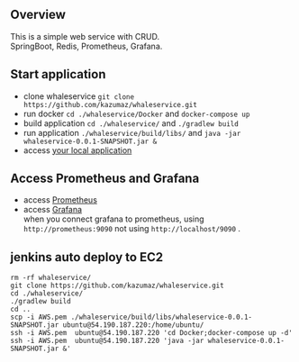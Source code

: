 ## Overview
This is a simple web service with CRUD.<br>
SpringBoot, Redis, Prometheus, Grafana.

## Start application
* clone whaleservice `git clone https://github.com/kazumaz/whaleservice.git`
* run docker `cd ./whaleservice/Docker` and `docker-compose up`
* build application `cd ./whaleservice/` and `./gradlew build`
* run application `./whaleservice/build/libs/` and `java -jar whaleservice-0.0.1-SNAPSHOT.jar &`
* access [your local application](http://localhost:8080/players) 

## Access Prometheus and Grafana
* access [Prometheus](http://localhost:9090/)
* access [Grafana](http://localhost:3000/)<br>
when you connect grafana to prometheus, using `http://prometheus:9090` not using `http://localhost/9090` .

## jenkins auto deploy to EC2
```
rm -rf whaleservice/
git clone https://github.com/kazumaz/whaleservice.git
cd ./whaleservice/
./gradlew build
cd ..
scp -i AWS.pem ./whaleservice/build/libs/whaleservice-0.0.1-SNAPSHOT.jar ubuntu@54.190.187.220:/home/ubuntu/
ssh -i AWS.pem  ubuntu@54.190.187.220 'cd Docker;docker-compose up -d'
ssh -i AWS.pem  ubuntu@54.190.187.220 'java -jar whaleservice-0.0.1-SNAPSHOT.jar &'
```
